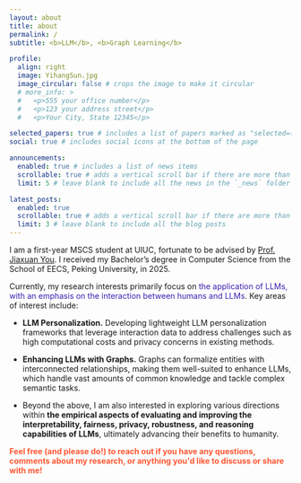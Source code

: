 ```yaml
---
layout: about
title: about
permalink: /
subtitle: <b>LLM</b>, <b>Graph Learning</b>

profile:
  align: right
  image: YihangSun.jpg
  image_circular: false # crops the image to make it circular
  # more_info: >
  #   <p>555 your office number</p>
  #   <p>123 your address street</p>
  #   <p>Your City, State 12345</p>

selected_papers: true # includes a list of papers marked as "selected={true}"
social: true # includes social icons at the bottom of the page

announcements:
  enabled: true # includes a list of news items
  scrollable: true # adds a vertical scroll bar if there are more than 3 news items
  limit: 5 # leave blank to include all the news in the `_news` folder

latest_posts:
  enabled: true
  scrollable: true # adds a vertical scroll bar if there are more than 3 new posts items
  limit: 3 # leave blank to include all the blog posts
---
```


I am a first-year MSCS student at UIUC, fortunate to be advised by <a href="https://cs.stanford.edu/~jiaxuan/">Prof. Jiaxuan You</a>. I received my Bachelor’s degree in Computer Science from the School of EECS, Peking University, in 2025.

Currently, my research interests primarily focus on <span style="color:rgb(62, 30, 176);">the application of LLMs, with an emphasis on the interaction between humans and LLMs</span>. Key areas of interest include:

- **LLM Personalization.** Developing lightweight LLM personalization frameworks that leverage interaction data to address challenges such as high computational costs and privacy concerns in existing methods.

- **Enhancing LLMs with Graphs.** Graphs can formalize entities with interconnected relationships, making them well-suited to enhance LLMs, which handle vast amounts of common knowledge and tackle complex semantic tasks.

- Beyond the above, I am also interested in exploring various directions within **the empirical aspects of evaluating and improving the interpretability, fairness, privacy, robustness, and reasoning capabilities of LLMs**, ultimately advancing their benefits to humanity.

<strong style="color: #FF5733;">Feel free (and please do!) to reach out if you have any questions, comments about my research, or anything you'd like to discuss or share with me!</strong>